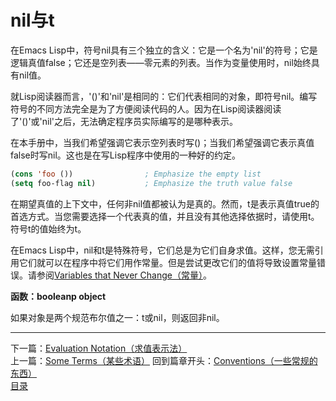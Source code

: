 # nil与t
在Emacs Lisp中，符号nil具有三个独立的含义：它是一个名为'nil'的符号；它是逻辑真值false；它还是空列表——零元素的列表。当作为变量使用时，nil始终具有nil值。  

就Lisp阅读器而言，'()'和'nil'是相同的：它们代表相同的对象，即符号nil。编写符号的不同方法完全是为了方便阅读代码的人。因为在Lisp阅读器阅读了'()'或'nil'之后，无法确定程序员实际编写的是哪种表示。  

在本手册中，当我们希望强调它表示空列表时写()；当我们希望强调它表示真值false时写nil。这也是在写Lisp程序中使用的一种好的约定。  

```lisp
(cons 'foo ())                ; Emphasize the empty list
(setq foo-flag nil)           ; Emphasize the truth value false  
```

在期望真值的上下文中，任何非nil值都被认为是真的。然而，t是表示真值true的首选方式。当您需要选择一个代表真的值，并且没有其他选择依据时，请使用t。符号t的值始终为t。  

在Emacs Lisp中，nil和t是特殊符号，它们总是为它们自身求值。这样，您无需引用它们就可以在程序中将它们用作常量。但是尝试更改它们的值将导致设置常量错误。请参阅[Variables that Never Change（常量）]()。  

**函数：booleanp object**  

如果对象是两个规范布尔值之一：t或nil，则返回非nil。
*****************************************************
下一篇：[Evaluation Notation（求值表示法）](./1.3.3-Evaluation_Notation（求值表示法）.md)  
上一篇：[Some Terms（某些术语）](./1.3.1-Some_Terms（某些术语）.md)
回到篇章开头：[Conventions（一些常规的东西）](./1.3-Conventions（一些常规的东西）.md)  
[目录](../目录.md)

